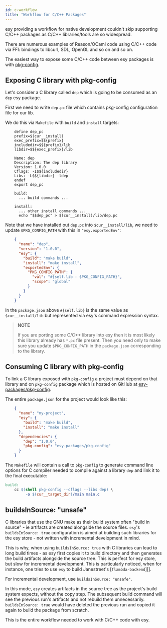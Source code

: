 ```yaml
---
id: c-workflow
title: "Workflow for C/C++ Packages"
---
```


esy providing a workflow for native development couldn't skip supporting C/C++
packages as C/C++ libraries/tools are so widespread.

There are numerous examples of Reason/OCaml code using C/C++ code via FFI:
bindings to libcurl, SDL, OpenGL and so on and so on.

The easiest way to expose some C/C++ code between esy packages is with
[pkg-config][].

## Exposing C library with pkg-config

Let's consider a C library called `dep` which is going to be consumed as an
`dep` esy package.

First we need to write `dep.pc` file which contains pkg-config configuration
file for our lib.

We do this via `Makefile` with `build` and `install` targets:

```
    define dep_pc
    prefix=$(cur__install)
    exec_prefix=$${prefix}
    includedir=$${prefix}/lib
    libdir=$${exec_prefix}/lib

    Name: dep
    Description: The dep library
    Version: 1.0.0
    Cflags: -I$${includedir}
    Libs: -L$${libdir} -ldep
    endef
    export dep_pc

    build:
      ... build commands ...

    install:
      ... other install commands ...
      echo "$$dep_pc" > $(cur__install)/lib/dep.pc
```

Note that we have installed out `dep.pc` into `$cur__install/lib`, we need to
update `$PKG_CONFIG_PATH` with this in `"esy.exportedEnv"`:

```json
    {
      "name": "dep",
      "version": "1.0.0",
      "esy": {
        "build": "make build",
        "install": "make install",
        "exportedEnv": {
          "PKG_CONFIG_PATH": {
            "val": "#{self.lib : $PKG_CONFIG_PATH}",
            "scope": "global"
          }
        }
      }
    }
```

In the `package.json` above `#{self.lib}` is the same value as
`$cur__install/lib` but represented via esy's command expression syntax.

> **NOTE**
>
> If you are porting some C/C++ library into esy then it is most likely this
> library already has `*.pc` file present. Then you need only to make sure you
> update `$PKG_CONFIG_PATH` in the `package.json` corresponding to the library.

## Consuming C library with pkg-config

To link a C library exposed with `pkg-config` a project must depend on that
library and on `pkg-config` package which is hosted on GitHub at
[esy-packages/pkg-config][].

The entire `package.json` for the project would look like this:

```json
    {
      "name": "my-project",
      "esy": {
        "build": "make build",
        "install": "make install"
      },
      "dependencies": {
        "dep": "1.0.0",
        "pkg-config": "esy-packages/pkg-config"
      }
    }
```

The `Makefile` will contain a call to `pkg-config` to generate command line
options for C compiler needed to compile against a library `dep` and link it to
the final executable:

```makefile
build:
	cc $(shell pkg-config --cflags --libs dep) \
         -o $(cur__target_dir)/main main.c
```

## buildsInSource: "unsafe"

C libraries that use the GNU make as their build system often "build
in source" - ie artifacts are created alongside the source
files. `esy`'s `buildsInSource: true` configuration is aimed at building
such libraries for the esy store - not written with incremental
development in mind.

This is why, when using `buildsInSource: true` with C libraries can
lead to long build times - as esy first copies it to build directory
and then generates the build artifacts alongside the source tree. This
is perfect for esy store, but slow for incremental development. This
is particularly noticed, when for instance, one tries to use `esy` to
build Janestreet's [`flambda-backend`][].

For incremental development, use `buildsInSource: "unsafe"`.

In this mode, `esy` creates artifacts in the source tree as the
project's build system expects, without the copy step. The
subsequent build command will see the previous run's artifacts and not
rebuild them unnecessarily. `buildsInSource: true` would have deleted
the previous run and copied it again to build the package from scratch.

This is the entire workflow needed to work with C/C++ code with esy.

[pkg-config]: https://www.freedesktop.org/wiki/Software/pkg-config/
[esy-packages/pkg-config]: https://github.com/esy-packages/pkg-config
[flamda-backend]: https://github.com/DiningPhilosophersCo/flambda-backend
